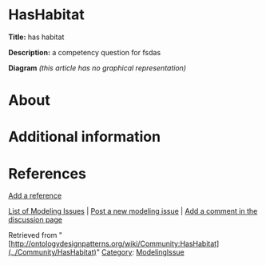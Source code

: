 #  HasHabitat


__Title:__ has habitat


__Description:__ a competency question for fsdas 


__Diagram__
_(this article has no graphical representation)_



#  About


  




#  Additional information


#  References


[Add a reference](index.php@title=Odp%253AAdd_reference&subject=../Community/HasHabitat "http://ontologydesignpatterns.org/wiki/index.php?title=Odp:Add_reference&subject=Community%3AHasHabitat")


  




 [List of Modeling Issues](../Community/Main "Community:Main") | [Post a new modeling issue](../Community/PostModelingIssue "Community:PostModelingIssue") | [Add a comment in the discussion page](index.php@title=Odp%253AAdd_comment&target=Community_talk%253AHasHabitat.html#New_comment "http://ontologydesignpatterns.org/wiki/index.php?title=Odp:Add_comment&target=Community_talk:HasHabitat#New_comment")


Retrieved from "[http://ontologydesignpatterns.org/wiki/Community:HasHabitat](../Community/HasHabitat)"
 [Category](http://ontologydesignpatterns.org/wiki/Special:Categories "Special:Categories"): [ModelingIssue](../Category/ModelingIssue "Category:ModelingIssue")